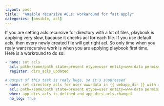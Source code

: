 ```yaml
---
layout: post
title:  "Ansible recursive ACLs: workaround for fast apply"
categories: [ansible, acl]
---
```

If you are setting acls recursive for directory with a lot of files, playbook is applying very slow, bacause it checks acl for each file. If you use default acls, then every newly created file will get right acl. So only time when you realy want recursive work is when you are applying playbook first time. Here is a workround to do so:
```yaml
- name: set acls
  acl: path=/some/path state=present etype=user entity=www-data permissions="rX" recursive=no
  register: dirs_acls_updated

# Output of this task is realy huge, so it's suppressed
- name: set directory acls for user www-data in {{ webapp_dir }} with recursion
  acl: path=/some/path state=present etype=user entity=www-data permissions="rX recursive=yes
  when: app_dirs_acls is defined and app_dirs_acls.changed
  no_log: True
```
